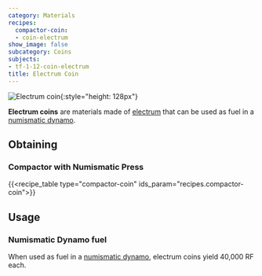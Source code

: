 ```yaml
---
category: Materials
recipes:
  compactor-coin:
  - coin-electrum
show_image: false
subcategory: Coins
subjects:
- tf-1-12-coin-electrum
title: Electrum Coin
---
```


![Electrum coin](/images/docs/1.12/thermal-foundation/coin-electrum.png){:style="height: 128px"}


**Electrum coins** are materials made of [electrum](../electrum-ingot/) that
can be used as fuel in a [numismatic dynamo](../../thermal-expansion/numismatic-dynamo/).


Obtaining
---------

### Compactor with Numismatic Press
{{<recipe_table type="compactor-coin" ids_param="recipes.compactor-coin">}}


Usage
-----

### Numismatic Dynamo fuel
When used as fuel in a [numismatic dynamo](../../thermal-expansion/numismatic-dynamo/), electrum
coins yield 40,000 RF each.
